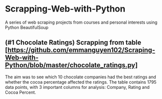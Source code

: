 # Scrapping-Web-with-Python

A series of web scraping projects from courses and personal interests using Python BeautifulSoup

## (#1 Chocolate Ratings) Scrapping from table [https://github.com/emmanguyen102/Scraping-Web-with-Python/blob/master/chocolate_ratings.py]
The aim was to see which 10 chocolate companies had the best ratings and whether the cocoa percentage affected the ratings.
The table contains 1795 data points, with 3 important columns for analysis: Company, Rating and Cocoa Percent. 
